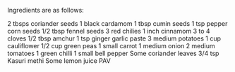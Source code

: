 Ingredients are as follows:

2 tbsps coriander seeds
1 black cardamom
1 tbsp cumin seeds
1 tsp pepper corn seeds
1/2 tbsp fennel seeds 
3 red chilies
1 inch cinnamom
3 to 4 cloves
1/2 tbsp amchur
1 tsp ginger garlic paste
3 medium potatoes
1 cup cauliflower
1/2 cup green peas
1 small carrot
1 medium onion
2 medium tomatoes
1 green chilli
1 small bell pepper
Some coriander leaves
3/4 tsp Kasuri methi
Some lemon juice
PAV